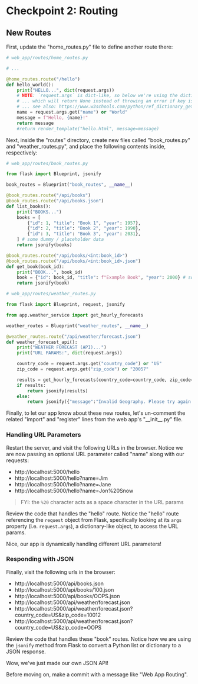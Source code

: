 
# Checkpoint 2: Routing

## New Routes

First, update the "home_routes.py" file to define another route there:

```py
# web_app/routes/home_routes.py

# ...

@home_routes.route("/hello")
def hello_world():
    print("HELLO...", dict(request.args))
    # NOTE: `request.args` is dict-like, so below we're using the dictionary's `get()` method,
    # ... which will return None instead of throwing an error if key is not present
    # ... see also: https://www.w3schools.com/python/ref_dictionary_get.asp
    name = request.args.get("name") or "World"
    message = f"Hello, {name}!"
    return message
    #return render_template("hello.html", message=message)

```

Next, inside the "routes" directory, create new files called "book_routes.py" and "weather_routes.py", and place the following contents inside, respectively:

```py
# web_app/routes/book_routes.py

from flask import Blueprint, jsonify

book_routes = Blueprint("book_routes", __name__)

@book_routes.route("/api/books")
@book_routes.route("/api/books.json")
def list_books():
    print("BOOKS...")
    books = [
        {"id": 1, "title": "Book 1", "year": 1957},
        {"id": 2, "title": "Book 2", "year": 1990},
        {"id": 3, "title": "Book 3", "year": 2031},
    ] # some dummy / placeholder data
    return jsonify(books)

@book_routes.route("/api/books/<int:book_id>")
@book_routes.route("/api/books/<int:book_id>.json")
def get_book(book_id):
    print("BOOK...", book_id)
    book = {"id": book_id, "title": f"Example Book", "year": 2000} # some dummy / placeholder data
    return jsonify(book)

```

```py
# web_app/routes/weather_routes.py

from flask import Blueprint, request, jsonify

from app.weather_service import get_hourly_forecasts

weather_routes = Blueprint("weather_routes", __name__)

@weather_routes.route("/api/weather/forecast.json")
def weather_forecast_api():
    print("WEATHER FORECAST (API)...")
    print("URL PARAMS:", dict(request.args))

    country_code = request.args.get("country_code") or "US"
    zip_code = request.args.get("zip_code") or "20057"

    results = get_hourly_forecasts(country_code=country_code, zip_code=zip_code)
    if results:
        return jsonify(results)
    else:
        return jsonify({"message":"Invalid Geography. Please try again."}), 404

```


Finally, to let our app know about these new routes, let's un-comment the related "import" and "register" lines from the web app's "\_\_init_\_.py" file.

### Handling URL Parameters

Restart the server, and visit the following URLs in the browser. Notice we are now passing an optional URL parameter called "name" along with our requests:

  + http://localhost:5000/hello
  + http://localhost:5000/hello?name=Jim
  + http://localhost:5000/hello?name=Jane
  + http://localhost:5000/hello?name=Jon%20Snow

> FYI: the `%20` character acts as a space character in the URL params

Review the code that handles the "hello" route. Notice the "hello" route referencing the `request` object from Flask, specifically looking at its `args` property (i.e. `request.args`), a dictionary-like object, to access the URL params.

Nice, our app is dynamically handling different URL parameters!

### Responding with JSON

Finally, visit the following urls in the browser:
  + http://localhost:5000/api/books.json
  + http://localhost:5000/api/books/100.json
  + http://localhost:5000/api/books/OOPS.json
  + http://localhost:5000/api/weather/forecast.json
  + http://localhost:5000/api/weather/forecast.json?country_code=US&zip_code=10012
  + http://localhost:5000/api/weather/forecast.json?country_code=US&zip_code=OOPS

Review the code that handles these "book" routes. Notice how we are using the `jsonify` method from Flask to convert a Python list or dictionary to a JSON response.

Wow, we've just made our own JSON API!

Before moving on, make a commit with a message like "Web App Routing".
